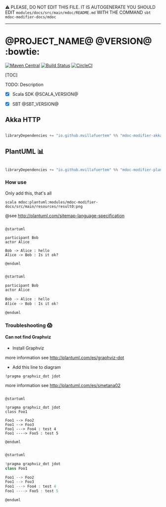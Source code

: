 :warning: PLEASE, DO NOT EDIT THIS FILE.
IT IS AUTOGENERATE YOU SHOULD EDIT `modules/docs/src/main/mdoc/README.md`
WITH THE COMMAND `sbt mdoc-modifier-docs/mdoc`

---

# @PROJECT_NAME@ @VERSION@ :bowtie:

[![Maven Central](https://maven-badges.herokuapp.com/maven-central/io.github.mvillafuertem/mdoc-modifier-plantuml_2.13/badge.svg)](https://maven-badges.herokuapp.com/maven-central/io.github.mvillafuertem/mdoc-modifier-plantuml_2.13)
[![Build Status](https://travis-ci.com/mvillafuertem/mdoc-modifier.svg?branch=master)](https://travis-ci.com/mvillafuertem/mdoc-modifier)
[![CircleCI](https://circleci.com/gh/mvillafuertem/mdoc-modifier.svg?style=svg)](https://circleci.com/gh/mvillafuertem/mdoc-modifier)

[TOC]

TODO: Description

- [x] Scala SDK @SCALA_VERSION@
- [x] SBT @SBT_VERSION@


## Akka HTTP

```scala

libraryDependencies += "io.github.mvillafuertem" %% "mdoc-modifier-akka-http" % "@VERSION@"

```

## PlantUML :bar_chart:

```scala

libraryDependencies += "io.github.mvillafuertem" %% "mdoc-modifier-plantuml" % "@VERSION@"

```

### How use

Only add this, that's all

```
scala mdoc:plantuml:modules/mdoc-modifier-docs/src/main/resources/result0:png
```



@see http://plantuml.com/sitemap-language-specification

```plantuml 

@startuml

participant Bob
actor Alice
 
Bob -> Alice : hello
Alice -> Bob : Is it ok?

@enduml

```

```scala mdoc:plantuml:modules/docs/src/main/resources/result0:png

@startuml

participant Bob
actor Alice
 
Bob -> Alice : hello
Alice -> Bob : Is it ok?

@enduml

```


### Troubleshooting :scream:

#### Can not find Graphviz

* Install Graphviz

more information see http://plantuml.com/es/graphviz-dot

* Add this line to diagram
    
```
!pragma graphviz_dot jdot
```

more information see http://plantuml.com/es/smetana02

```plantuml

@startuml

!pragma graphviz_dot jdot
class Foo1

Foo1 --> Foo2
Foo1 --> Foo3
Foo1 ---> Foo4 : test 4
Foo1 ----> Foo5 : test 5

@enduml

```

```scala mdoc:plantuml:modules/docs/src/main/resources/result1:png

@startuml

!pragma graphviz_dot jdot
class Foo1

Foo1 --> Foo2
Foo1 --> Foo3
Foo1 ---> Foo4 : test 4
Foo1 ----> Foo5 : test 5

@enduml

```